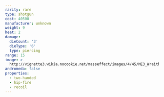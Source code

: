 ```yaml
---
rarity: rare
type: shotgun
cost: 40500
manufacturer: unknown
weight: 9
heat: 2
damage:
  dieCount: '3'
  dieType: '6'
  type: piercing
range: 15
image: >-
  http://vignette3.wikia.nocookie.net/masseffect/images/4/45/ME3_Wraith_Shotgun.png/revision/latest?cb=20120317200422
andromeda: false
properties:
  - two-handed
  - hip-fire
  - recoil
---
```

